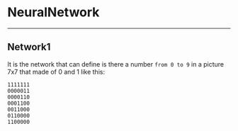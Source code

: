 # NeuralNetwork
<hr>

## Network1
It is the network that can define is there a number `from 0 to 9` in a picture 7x7 that made
of 0 and 1 like this:

    1111111 
    0000011
    0000110
    0001100
    0011000
    0110000
    1100000